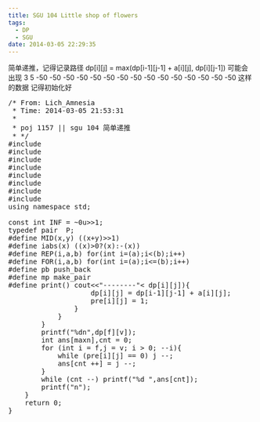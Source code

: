 ```yaml
---
title: SGU 104 Little shop of flowers
tags:
  - DP
  - SGU
date: 2014-03-05 22:29:35
---
```


简单递推，记得记录路径
dp[i][j] = max(dp[i-1][j-1] + a[i][j], dp[i][j-1])
可能会出现
3 5
-50 -50 -50 -50 -50
-50 -50 -50 -50 -50
-50 -50 -50 -50 -50
这样的数据
记得初始化好
<pre class="brush:cpp">
/* From: Lich_Amnesia
 * Time: 2014-03-05 21:53:31
 *
 * poj 1157 || sgu 104 简单递推
 * */
#include <iostream>
#include <cstdio>
#include <algorithm>
#include <cstring>
#include <cmath>
#include <queue>
#include <set>
#include <vector>
using namespace std;

const int INF = ~0u>>1;
typedef pair <int,int> P;
#define MID(x,y) ((x+y)>>1)
#define iabs(x) ((x)>0?(x):-(x))
#define REP(i,a,b) for(int i=(a);i<(b);i++)
#define FOR(i,a,b) for(int i=(a);i<=(b);i++)
#define pb push_back
#define mp make_pair
#define print() cout<<"--------"<<endl

#define maxn 110
int a[maxn][maxn];
int dp[maxn][maxn];
int pre[maxn][maxn];

int main(){
	int f,v;
	while (~scanf("%d%d", &f, &v)){
		memset(pre,0,sizeof(pre));
		memset(dp,0,sizeof(dp));
		for (int i = 1; i <= f; i ++){
			for (int j = 1; j <= v; j ++){
				scanf("%d", &a[i][j]);
			}
		}
		for (int i = 1; i <= f; i ++){
			dp[i][i] = dp[i-1][i-1] + a[i][i];
			pre[i][i] = 1;
		}
		for (int i = 1; i <= f; i ++){
			for (int j = i + 1; j <= v; j ++){
				dp[i][j] = dp[i][j-1];
				if (dp[i-1][j-1] + a[i][j] > dp[i][j]){
					dp[i][j] = dp[i-1][j-1] + a[i][j];
					pre[i][j] = 1;
				}
			}
		}
		printf("%dn",dp[f][v]);
		int ans[maxn],cnt = 0;
		for (int i = f,j = v; i > 0; --i){
			while (pre[i][j] == 0) j --;
			ans[cnt ++] = j --;
		}
		while (cnt --) printf("%d ",ans[cnt]);
		printf("n");
	}
	return 0;
}
</pre>

	 